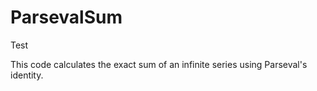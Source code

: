 # ParsevalSum
Test

This code calculates the exact sum of an infinite series using Parseval's identity.
